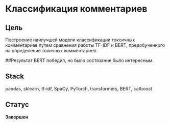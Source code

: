 # Классификация комментариев

## Цель
Построение наилучшей модели классификации токсичных комментариев путем сравнения работы TF-IDF и BERT, предобученного на определение токичных комментариев

##Результат
BERT победил, но было состязание было интересным.

## Stack
pandas, sklearn, tf-idf, SpaCy, PyTorch, transformers, BERT, catboost

## Статус
**Завершен**
